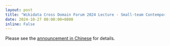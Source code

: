 ```yaml
---
layout: post
title: "Wikidata Cross Domain Forum 2024 Lecture - Small-team Contemporary Archiving：Looking Back and Moving Forward"
date: 2024-10-27 00:00:00+0800
inline: False
---
```


Please see the [announcement in Chinese](/zh-tw/news/241027_1/) for details.
